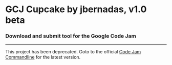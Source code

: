 # GCJ Cupcake by jbernadas, v1.0 beta #
### Download and submit tool for the Google Code Jam ###

---

This project has been deprecated. Goto to the official [Code Jam Commandline](https://code.google.com/p/codejam-commandline/) for the latest version.